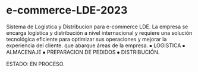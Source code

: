 # e-commerce-LDE-2023
Sistema de Logistica y Distribucion para e-commerce LDE.
La empresa se encarga logística y distribución a nivel internacional y requiere una solución tecnológica eficiente para optimizar sus operaciones y mejorar la experiencia del cliente. que abarque áreas de la empresa.
⦁	LOGISTICA
⦁	ALMACENAJE
⦁	PREPARACION DE PEDIDOS
⦁	DISTRIBUCIÓN.

ESTADO: EN PROCESO.
